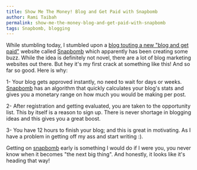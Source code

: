 ```yaml
---
title: Show Me The Money! Blog and Get Paid with Snapbomb
author: Rami Taibah 
permalink: show-me-the-money-blog-and-get-paid-with-snapbomb
tags: Snapbomb, blogging
---
```


While stumbling today, I stumbled upon a [blog touting a new "blog and get paid"](http://www.infektia.net/snapbomb-get-paid-to-blog) website called [Snapbomb](http://snapbomb.com) which apparently has been creating some buzz. While the idea is definitely not novel, there are a lot of blog marketing websites out there. But hey it's my first crack at something like this! And so far so good. Here is why:

1- Your blog gets approved instantly, no need to wait for days or weeks. [Snapbomb](http://snapbomb.com) has an algorithm that quickly calculates your blog's stats and gives you a monetary range on how much you would be making per post.

2- After registration and getting evaluated, you are taken to the opportunity list. This by itself is a reason to sign up. There is never shortage in blogging ideas and this gives you a great boost.

3- You have 12 hours to finish your blog; and this is great in motivating. As I have a problem in getting off my ass and start writing :).

Getting on [snapbomb](http://snapbomb.com) early is something I would do if I were you, you never know when it becomes "the next big thing". And honestly, it looks like it's heading that way!
